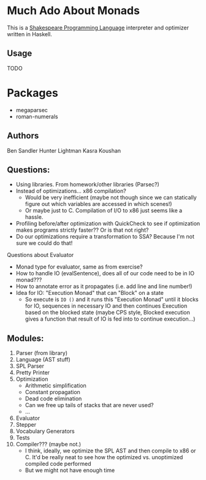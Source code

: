 # Much Ado About Monads
This is a [Shakespeare Programming Language](http://shakespearelang.sourceforge.net/report/shakespeare/) interpreter and optimizer written in Haskell.


## Usage
TODO

# Packages
- megaparsec
- roman-numerals


## Authors
Ben Sandler
Hunter Lightman
Kasra Koushan


## Questions:
- Using libraries. From homework/other libraries (Parsec?)
- Instead of optimizations... x86 compilation?
    - Would be very inefficient (maybe not though since we can statically figure out which variables are accessed in which scenes!)
    - Or maybe just to C. Compilation of I/O to x86 just seems like a hassle.
- Profiling before/after optimization with QuickCheck to see if optimization makes programs strictly faster?? Or is that not right?
- Do our optimizations require a transformation to SSA? Because I'm not sure we could do that!

Questions about Evaluator
- Monad type for evaluator, same as from exercise?
- How to handle IO (evalSentence), does all of our code need to be in IO monad???
- How to annotate error as it propagates (i.e. add line and line number!)
- Idea for IO: "Execution Monad" that can "Block" on a state
    - So execute is `IO ()` and it runs this "Execution Monad" until it blocks
      for IO, sequences in necessary IO and then continues Execution based on
      the blocked state (maybe CPS style, Blocked execution gives a function
      that result of IO is fed into to continue execution...)


## Modules:
1. Parser (from library)
2. Language (AST stuff)
3. SPL Parser
4. Pretty Printer
5. Optimization
    - Arithmetic simplification
    - Constant propagation
    - Dead code elimination
    - Can we free up tails of stacks that are never used?
    - ...
6. Evaluator
7. Stepper
8. Vocabulary Generators
9. Tests
10. Compiler??? (maybe not.)
    - I think, ideally, we optimize the SPL AST and then compile to x86 or C. It'd be really neat to see how the optimized vs. unoptimized compiled code performed
    - But we might not have enough time
